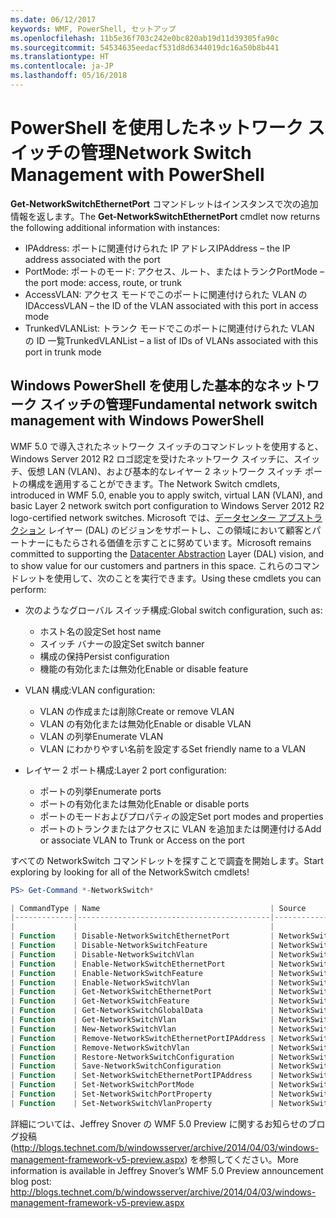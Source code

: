 ```yaml
---
ms.date: 06/12/2017
keywords: WMF, PowerShell, セットアップ
ms.openlocfilehash: 11b5e36f703c242e0bc820ab19d11d39305fa90c
ms.sourcegitcommit: 54534635eedacf531d8d6344019dc16a50b8b441
ms.translationtype: HT
ms.contentlocale: ja-JP
ms.lasthandoff: 05/16/2018
---
```

# <a name="network-switch-management-with-powershell"></a><span data-ttu-id="b1945-102">PowerShell を使用したネットワーク スイッチの管理</span><span class="sxs-lookup"><span data-stu-id="b1945-102">Network Switch Management with PowerShell</span></span>

<span data-ttu-id="b1945-103">**Get-NetworkSwitchEthernetPort** コマンドレットはインスタンスで次の追加情報を返します。</span><span class="sxs-lookup"><span data-stu-id="b1945-103">The **Get-NetworkSwitchEthernetPort** cmdlet now returns the following additional information with instances:</span></span>

- <span data-ttu-id="b1945-104">IPAddress: ポートに関連付けられた IP アドレス</span><span class="sxs-lookup"><span data-stu-id="b1945-104">IPAddress – the IP address associated with the port</span></span>
- <span data-ttu-id="b1945-105">PortMode: ポートのモード: アクセス、ルート、またはトランク</span><span class="sxs-lookup"><span data-stu-id="b1945-105">PortMode – the port mode: access, route, or trunk</span></span>
- <span data-ttu-id="b1945-106">AccessVLAN: アクセス モードでこのポートに関連付けられた VLAN の ID</span><span class="sxs-lookup"><span data-stu-id="b1945-106">AccessVLAN – the ID of the VLAN associated with this port in access mode</span></span>
- <span data-ttu-id="b1945-107">TrunkedVLANList: トランク モードでこのポートに関連付けられた VLAN の ID 一覧</span><span class="sxs-lookup"><span data-stu-id="b1945-107">TrunkedVLANList – a list of IDs of VLANs associated with this port in trunk mode</span></span>

## <a name="fundamental-network-switch-management-with-windows-powershell"></a><span data-ttu-id="b1945-108">Windows PowerShell を使用した基本的なネットワーク スイッチの管理</span><span class="sxs-lookup"><span data-stu-id="b1945-108">Fundamental network switch management with Windows PowerShell</span></span>

<span data-ttu-id="b1945-109">WMF 5.0 で導入されたネットワーク スイッチのコマンドレットを使用すると、Windows Server 2012 R2 ロゴ認定を受けたネットワーク スイッチに、スイッチ、仮想 LAN (VLAN)、および基本的なレイヤー 2 ネットワーク スイッチ ポートの構成を適用することができます。</span><span class="sxs-lookup"><span data-stu-id="b1945-109">The Network Switch cmdlets, introduced in WMF 5.0, enable you to apply switch, virtual LAN (VLAN), and basic Layer 2 network switch port configuration to Windows Server 2012 R2 logo-certified network switches.</span></span> <span data-ttu-id="b1945-110">Microsoft では、[データセンター アブストラクション](http://technet.microsoft.com/cloud/dal.aspx) レイヤー (DAL) のビジョンをサポートし、この領域において顧客とパートナーにもたらされる価値を示すことに努めています。</span><span class="sxs-lookup"><span data-stu-id="b1945-110">Microsoft remains committed to supporting the [Datacenter Abstraction](http://technet.microsoft.com/cloud/dal.aspx) Layer (DAL) vision, and to show value for our customers and partners in this space.</span></span> <span data-ttu-id="b1945-111">これらのコマンドレットを使用して、次のことを実行できます。</span><span class="sxs-lookup"><span data-stu-id="b1945-111">Using these cmdlets you can perform:</span></span>

- <span data-ttu-id="b1945-112">次のようなグローバル スイッチ構成:</span><span class="sxs-lookup"><span data-stu-id="b1945-112">Global switch configuration, such as:</span></span>
    - <span data-ttu-id="b1945-113">ホスト名の設定</span><span class="sxs-lookup"><span data-stu-id="b1945-113">Set host name</span></span>
    - <span data-ttu-id="b1945-114">スイッチ バナーの設定</span><span class="sxs-lookup"><span data-stu-id="b1945-114">Set switch banner</span></span>
    - <span data-ttu-id="b1945-115">構成の保持</span><span class="sxs-lookup"><span data-stu-id="b1945-115">Persist configuration</span></span>
    - <span data-ttu-id="b1945-116">機能の有効化または無効化</span><span class="sxs-lookup"><span data-stu-id="b1945-116">Enable or disable feature</span></span>

- <span data-ttu-id="b1945-117">VLAN 構成:</span><span class="sxs-lookup"><span data-stu-id="b1945-117">VLAN configuration:</span></span>
    - <span data-ttu-id="b1945-118">VLAN の作成または削除</span><span class="sxs-lookup"><span data-stu-id="b1945-118">Create or remove VLAN</span></span>
    - <span data-ttu-id="b1945-119">VLAN の有効化または無効化</span><span class="sxs-lookup"><span data-stu-id="b1945-119">Enable or disable VLAN</span></span>
    - <span data-ttu-id="b1945-120">VLAN の列挙</span><span class="sxs-lookup"><span data-stu-id="b1945-120">Enumerate VLAN</span></span>
    - <span data-ttu-id="b1945-121">VLAN にわかりやすい名前を設定する</span><span class="sxs-lookup"><span data-stu-id="b1945-121">Set friendly name to a VLAN</span></span>

- <span data-ttu-id="b1945-122">レイヤー 2 ポート構成:</span><span class="sxs-lookup"><span data-stu-id="b1945-122">Layer 2 port configuration:</span></span>
    - <span data-ttu-id="b1945-123">ポートの列挙</span><span class="sxs-lookup"><span data-stu-id="b1945-123">Enumerate ports</span></span>
    - <span data-ttu-id="b1945-124">ポートの有効化または無効化</span><span class="sxs-lookup"><span data-stu-id="b1945-124">Enable or disable ports</span></span>
    - <span data-ttu-id="b1945-125">ポートのモードおよびプロパティの設定</span><span class="sxs-lookup"><span data-stu-id="b1945-125">Set port modes and properties</span></span>
    - <span data-ttu-id="b1945-126">ポートのトランクまたはアクセスに VLAN を追加または関連付ける</span><span class="sxs-lookup"><span data-stu-id="b1945-126">Add or associate VLAN to Trunk or Access on the port</span></span>

<span data-ttu-id="b1945-127">すべての NetworkSwitch コマンドレットを探すことで調査を開始します。</span><span class="sxs-lookup"><span data-stu-id="b1945-127">Start exploring by looking for all of the NetworkSwitch cmdlets!</span></span>

```powershell
PS> Get-Command *-NetworkSwitch*

| CommandType | Name                                      | Source        |
|-------------|-------------------------------------------|---------------|
|             |                                           |               |
| Function    | Disable-NetworkSwitchEthernetPort         | NetworkSwitch |
| Function    | Disable-NetworkSwitchFeature              | NetworkSwitch |
| Function    | Disable-NetworkSwitchVlan                 | NetworkSwitch |
| Function    | Enable-NetworkSwitchEthernetPort          | NetworkSwitch |
| Function    | Enable-NetworkSwitchFeature               | NetworkSwitch |
| Function    | Enable-NetworkSwitchVlan                  | NetworkSwitch |
| Function    | Get-NetworkSwitchEthernetPort             | NetworkSwitch |
| Function    | Get-NetworkSwitchFeature                  | NetworkSwitch |
| Function    | Get-NetworkSwitchGlobalData               | NetworkSwitch |
| Function    | Get-NetworkSwitchVlan                     | NetworkSwitch |
| Function    | New-NetworkSwitchVlan                     | NetworkSwitch |
| Function    | Remove-NetworkSwitchEthernetPortIPAddress | NetworkSwitch |
| Function    | Remove-NetworkSwitchVlan                  | NetworkSwitch |
| Function    | Restore-NetworkSwitchConfiguration        | NetworkSwitch |
| Function    | Save-NetworkSwitchConfiguration           | NetworkSwitch |
| Function    | Set-NetworkSwitchEthernetPortIPAddress    | NetworkSwitch |
| Function    | Set-NetworkSwitchPortMode                 | NetworkSwitch |
| Function    | Set-NetworkSwitchPortProperty             | NetworkSwitch |
| Function    | Set-NetworkSwitchVlanProperty             | NetworkSwitch |
```

<span data-ttu-id="b1945-128">詳細については、Jeffrey Snover の WMF 5.0 Preview に関するお知らせのブログ投稿 (<http://blogs.technet.com/b/windowsserver/archive/2014/04/03/windows-management-framework-v5-preview.aspx>) を参照してください。</span><span class="sxs-lookup"><span data-stu-id="b1945-128">More information is available in Jeffrey Snover’s WMF 5.0 Preview announcement blog post: <http://blogs.technet.com/b/windowsserver/archive/2014/04/03/windows-management-framework-v5-preview.aspx></span></span>
